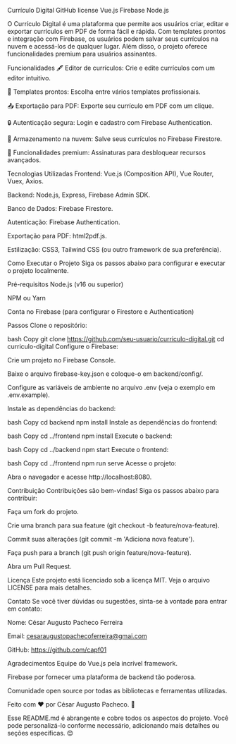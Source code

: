 Currículo Digital
GitHub license
Vue.js
Firebase
Node.js

O Currículo Digital é uma plataforma que permite aos usuários criar, editar e exportar currículos em PDF de forma fácil e rápida. Com templates prontos e integração com Firebase, os usuários podem salvar seus currículos na nuvem e acessá-los de qualquer lugar. Além disso, o projeto oferece funcionalidades premium para usuários assinantes.

Funcionalidades
🖋️ Editor de currículos: Crie e edite currículos com um editor intuitivo.

📄 Templates prontos: Escolha entre vários templates profissionais.

📤 Exportação para PDF: Exporte seu currículo em PDF com um clique.

🔒 Autenticação segura: Login e cadastro com Firebase Authentication.

💾 Armazenamento na nuvem: Salve seus currículos no Firebase Firestore.

💎 Funcionalidades premium: Assinaturas para desbloquear recursos avançados.

Tecnologias Utilizadas
Frontend: Vue.js (Composition API), Vue Router, Vuex, Axios.

Backend: Node.js, Express, Firebase Admin SDK.

Banco de Dados: Firebase Firestore.

Autenticação: Firebase Authentication.

Exportação para PDF: html2pdf.js.

Estilização: CSS3, Tailwind CSS (ou outro framework de sua preferência).

Como Executar o Projeto
Siga os passos abaixo para configurar e executar o projeto localmente.

Pré-requisitos
Node.js (v16 ou superior)

NPM ou Yarn

Conta no Firebase (para configurar o Firestore e Authentication)

Passos
Clone o repositório:

bash
Copy
git clone https://github.com/seu-usuario/curriculo-digital.git
cd curriculo-digital
Configure o Firebase:

Crie um projeto no Firebase Console.

Baixe o arquivo firebase-key.json e coloque-o em backend/config/.

Configure as variáveis de ambiente no arquivo .env (veja o exemplo em .env.example).

Instale as dependências do backend:

bash
Copy
cd backend
npm install
Instale as dependências do frontend:

bash
Copy
cd ../frontend
npm install
Execute o backend:

bash
Copy
cd ../backend
npm start
Execute o frontend:

bash
Copy
cd ../frontend
npm run serve
Acesse o projeto:

Abra o navegador e acesse http://localhost:8080.


Contribuição
Contribuições são bem-vindas! Siga os passos abaixo para contribuir:

Faça um fork do projeto.

Crie uma branch para sua feature (git checkout -b feature/nova-feature).

Commit suas alterações (git commit -m 'Adiciona nova feature').

Faça push para a branch (git push origin feature/nova-feature).

Abra um Pull Request.

Licença
Este projeto está licenciado sob a licença MIT. Veja o arquivo LICENSE para mais detalhes.

Contato
Se você tiver dúvidas ou sugestões, sinta-se à vontade para entrar em contato:

Nome: César Augusto Pacheco Ferreira

Email: cesaraugustopachecoferreira@gmai.com

GitHub: https://github.com/capf01

Agradecimentos
Equipe do Vue.js pela incrível framework.

Firebase por fornecer uma plataforma de backend tão poderosa.

Comunidade open source por todas as bibliotecas e ferramentas utilizadas.

Feito com ❤️ por César Augusto Pacheco. 🚀

Esse README.md é abrangente e cobre todos os aspectos do projeto. Você pode personalizá-lo conforme necessário, adicionando mais detalhes ou seções específicas. 😊
